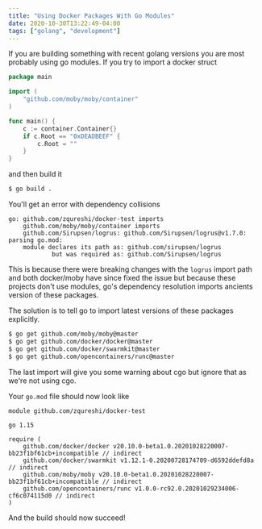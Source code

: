 ```yaml
---
title: "Using Docker Packages With Go Modules"
date: 2020-10-30T13:22:49-04:00
tags: ["golang", "development"]
---
```


If you are building something with recent golang versions you are most probably using go modules. If you try to import a docker struct

```go
package main

import (
	"github.com/moby/moby/container"
)

func main() {
	c := container.Container{}
	if c.Root == "0xDEADBEEF" {
		c.Root = ""
	}
}
```

and then build it

```bash
$ go build .
```

You'll get an error with dependency collisions

```
go: github.com/zqureshi/docker-test imports
    github.com/moby/moby/container imports
    github.com/Sirupsen/logrus: github.com/Sirupsen/logrus@v1.7.0: parsing go.mod:
    module declares its path as: github.com/sirupsen/logrus
            but was required as: github.com/Sirupsen/logrus
```

This is because there were breaking changes with the `logrus` import path and both docker/moby have since fixed the issue but because these projects don't use modules, go's dependency resolution imports ancients version of these packages.

The solution is to tell go to import latest versions of these packages explicitly.


```bash
$ go get github.com/moby/moby@master
$ go get github.com/docker/docker@master
$ go get github.com/docker/swarmkit@master
$ go get github.com/opencontainers/runc@master
```

The last import will give you some warning about cgo but ignore that as we're not using cgo.

Your `go.mod` file should now look like

```
module github.com/zqureshi/docker-test

go 1.15

require (
	github.com/docker/docker v20.10.0-beta1.0.20201028220007-bb23f1bf61cb+incompatible // indirect
	github.com/docker/swarmkit v1.12.1-0.20200728174709-d6592ddefd8a // indirect
	github.com/moby/moby v20.10.0-beta1.0.20201028220007-bb23f1bf61cb+incompatible // indirect
	github.com/opencontainers/runc v1.0.0-rc92.0.20201029234006-cf6c074115d0 // indirect
)
```

And the build should now succeed!

<!--more-->
